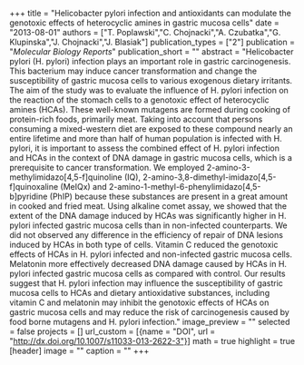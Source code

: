 +++
title = "Helicobacter pylori infection and antioxidants can modulate the genotoxic effects of heterocyclic amines in gastric mucosa cells"
date = "2013-08-01"
authors = ["T. Poplawski","C. Chojnacki","A. Czubatka","G. Klupinska","J. Chojnacki","J. Blasiak"]
publication_types = ["2"]
publication = "_Molecular Biology Reports_"
publication_short = ""
abstract = "Helicobacter pylori (H. pylori) infection plays an important role in gastric carcinogenesis. This bacterium may induce cancer transformation and change the susceptibility of gastric mucosa cells to various exogenous dietary irritants. The aim of the study was to evaluate the influence of H. pylori infection on the reaction of the stomach cells to a genotoxic effect of heterocyclic amines (HCAs). These well-known mutagens are formed during cooking of protein-rich foods, primarily meat. Taking into account that persons consuming a mixed-western diet are exposed to these compound nearly an entire lifetime and more than half of human population is infected with H. pylori, it is important to assess the combined effect of H. pylori infection and HCAs in the context of DNA damage in gastric mucosa cells, which is a prerequisite to cancer transformation. We employed 2-amino-3-methylimidazo[4,5-f]quinoline (IQ), 2-amino-3,8-dimethyl-imidazo[4,5-f]quinoxaline (MeIQx) and 2-amino-1-methyl-6-phenylimidazo[4,5-b]pyridine (PhIP) because these substances are present in a great amount in cooked and fried meat. Using alkaline comet assay, we showed that the extent of the DNA damage induced by HCAs was significantly higher in H. pylori infected gastric mucosa cells than in non-infected counterparts. We did not observed any difference in the efficiency of repair of DNA lesions induced by HCAs in both type of cells. Vitamin C reduced the genotoxic effects of HCAs in H. pylori infected and non-infected gastric mucosa cells. Melatonin more effectively decreased DNA damage caused by HCAs in H. pylori infected gastric mucosa cells as compared with control. Our results suggest that H. pylori infection may influence the susceptibility of gastric mucosa cells to HCAs and dietary antioxidative substances, including vitamin C and melatonin may inhibit the genotoxic effects of HCAs on gastric mucosa cells and may reduce the risk of carcinogenesis caused by food borne mutagens and H. pylori infection."
image_preview = ""
selected = false
projects = []
url_custom = [{name = "DOI", url = "http://dx.doi.org/10.1007/s11033-013-2622-3"}]
math = true
highlight = true
[header]
image = ""
caption = ""
+++

